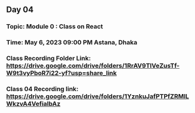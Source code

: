 ## Day 04

### Topic: Module 0 : Class on React

### Time: May 6, 2023 09:00 PM Astana, Dhaka

### Class Recording Folder Link: https://drive.google.com/drive/folders/1RrAV9TlVeZusTf-W9t3vyPboR7i22-yf?usp=share_link

### Class 04 Recording link: https://drive.google.com/drive/folders/1YznkuJafPTPfZRMlLWkzvA4VefialbAz
